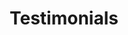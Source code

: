 ---
layout: testimonials
title: Testimonials
permalink: /testimonials/
past_clients:
  - { name: "Aperture Labs",
      logo: "/assets/images/client_icons/aperture.png",
      weight: 1,
      aspect: {x: 1, y: 1}
    }
  - { name: "Black Mesa",
      logo: "/assets/images/client_icons/black_mesa.png",
      weight: 1,
      aspect: {x: 2, y: 1}
    }
  - { name: "AWS",
      logo: "/assets/images/client_icons/aws.svg",
      weight: 1,
      aspect: {x: 1, y: 1}
    }
  - { name: "HSBC",
      logo: "/assets/images/client_icons/hsbc.svg",
      weight: 1,
      aspect: {x: 2, y: 1}
    }
  - { name: "Clearscore",
      logo: "/assets/images/client_icons/clearscore.png",
      weight: 1,
      aspect: {x: 1, y: 1}
    }
  - { name: "BNP Paribas",
      logo: "/assets/images/client_icons/BNP_Paribas_logo.svg",
      weight: 1,
      aspect: {x: 4, y: 1}
    }
---